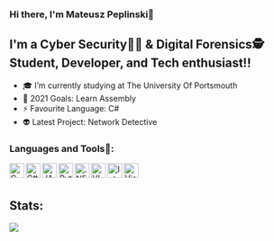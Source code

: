 ### Hi there, I'm Mateusz Peplinski👋


## I'm a Cyber Security👨‍💻 & Digital Forensics🕵️ Student, Developer, and Tech enthusiast!!

- 🎓 I’m currently studying at The University Of Portsmouth
- 🥅 2021 Goals: Learn Assembly  
- ⚡ Favourite Language: C# 
- 👽 Latest Project: Network Detective  


### Languages and Tools🔧:
<img align="left" alt="C" width="26px" src="icons/695px-C_Programming_Language.svg.png" />
<img align="left" alt="C#" width="26px" src="icons/csharp-01.png" />
<img align="left" alt="JAVA" width="26px" src="icons/java-logo-1.png" />
<img align="left" alt="Python" width="26px" src="icons/Python.png" />
<img align="left" alt=".NET" width="26px" src="icons/net.png" />
<img align="left" alt="VIM" width="26px" src="icons/544px-Vimlogo.svg.png" />
<img align="left" alt="InteliJ" width="26px" src="icons/IntelliJ_IDEA_Icon.svg.png" />
<img align="left" alt="Visual Studio" width="26px" src="icons/Visual_Studio_2017_Logo.png" />
<br />
<br />

## Stats:
<a href="https://github.com/0xInvicta/0xInvicta">
  <img align="center" src="https://github-readme-stats.vercel.app/api/top-langs/?username=0xInvicta&hide=java,html,tex&title_color=ffffff&text_color=c9cacc&icon_color=2bbc8a&bg_color=1d1f21&langs_count=5" />
</a>
